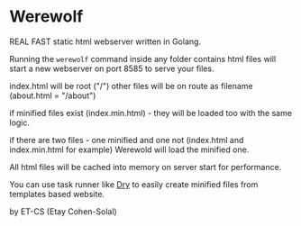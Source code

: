 Werewolf
========

REAL FAST static html webserver written in Golang.

Running the `werewolf` command inside any folder contains html files will start a new webserver
on port 8585 to serve your files.

index.html will be root ("/")
other files will be on route as filename (about.html = "/about")

if minified files exist (index.min.html) - they will be loaded too with the same logic.

if there are two files - one minified and one not (index.html and index.min.html for example) Werewold will load the minified one.

All html files will be cached into memory on server start for performance.

You can use task runner like [Dry](https://github.com/ET-CS/dry) to easily create minified files from templates based website.

by ET-CS (Etay Cohen-Solal)